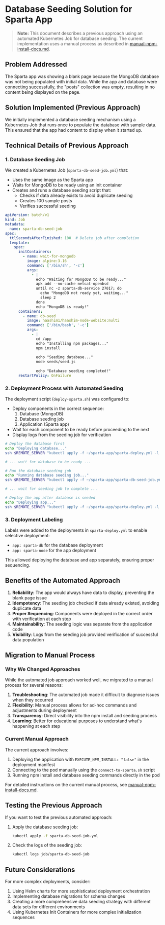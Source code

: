 # Database Seeding Solution for Sparta App

> **Note:** This document describes a previous approach using an automated Kubernetes Job for database seeding. The current implementation uses a manual process as described in [manual-npm-install-docs.md](manual-npm-install-docs.md).

## Problem Addressed

The Sparta app was showing a blank page because the MongoDB database was not being populated with initial data. While the app and database were connecting successfully, the "posts" collection was empty, resulting in no content being displayed on the page.

## Solution Implemented (Previous Approach)

We initially implemented a database seeding mechanism using a Kubernetes Job that runs once to populate the database with sample data. This ensured that the app had content to display when it started up.

## Technical Details of Previous Approach

### 1. Database Seeding Job

We created a Kubernetes Job (`sparta-db-seed-job.yml`) that:
- Uses the same image as the Sparta app
- Waits for MongoDB to be ready using an init container
- Creates and runs a database seeding script that:
  - Checks if data already exists to avoid duplicate seeding
  - Creates 100 sample posts
  - Verifies successful seeding

```yaml
apiVersion: batch/v1
kind: Job
metadata:
  name: sparta-db-seed-job
spec:
  ttlSecondsAfterFinished: 100  # Delete job after completion
  template:
    spec:
      initContainers:
        - name: wait-for-mongodb
          image: alpine:3.16
          command: ['/bin/sh', '-c']
          args:
            - |
              echo "Waiting for MongoDB to be ready..."
              apk add --no-cache netcat-openbsd
              until nc -z sparta-db-service 27017; do
                echo "MongoDB not ready yet, waiting..."
                sleep 2
              done
              echo "MongoDB is ready!"
      containers:
        - name: db-seed
          image: haashim1/haashim-node-website:multi
          command: ['/bin/bash', '-c']
          args:
            - |
              cd /app
              echo "Installing npm packages..."
              npm install
              
              echo "Seeding database..."
              node seeds/seed.js
              
              echo "Database seeding completed!"
      restartPolicy: OnFailure
```

### 2. Deployment Process with Automated Seeding

The deployment script (`deploy-sparta.sh`) was configured to:
- Deploy components in the correct sequence:
  1. Database (MongoDB)
  2. Database seeding job
  3. Application (Sparta app)
- Wait for each component to be ready before proceeding to the next
- Display logs from the seeding job for verification

```bash
# Deploy the database first
echo "Deploying database..."
ssh $REMOTE_SERVER "kubectl apply -f ~/sparta-app/sparta-deploy.yml -l app=sparta-db"

# ... wait for database to be ready ...

# Run the database seeding job
echo "Running database seeding job..."
ssh $REMOTE_SERVER "kubectl apply -f ~/sparta-app/sparta-db-seed-job.yml"

# ... wait for seeding job to complete ...

# Deploy the app after database is seeded
echo "Deploying app..."
ssh $REMOTE_SERVER "kubectl apply -f ~/sparta-app/sparta-deploy.yml -l app=sparta-node"
```

### 3. Deployment Labeling

Labels were added to the deployments in `sparta-deploy.yml` to enable selective deployment:
- `app: sparta-db` for the database deployment
- `app: sparta-node` for the app deployment

This allowed deploying the database and app separately, ensuring proper sequencing.

## Benefits of the Automated Approach

1. **Reliability**: The app would always have data to display, preventing the blank page issue
2. **Idempotency**: The seeding job checked if data already existed, avoiding duplicate data
3. **Proper Sequencing**: Components were deployed in the correct order with verification at each step
4. **Maintainability**: The seeding logic was separate from the application code
5. **Visibility**: Logs from the seeding job provided verification of successful data population

## Migration to Manual Process

### Why We Changed Approaches

While the automated job approach worked well, we migrated to a manual process for several reasons:

1. **Troubleshooting**: The automated job made it difficult to diagnose issues when they occurred
2. **Flexibility**: Manual process allows for ad-hoc commands and adjustments during deployment
3. **Transparency**: Direct visibility into the npm install and seeding process
4. **Learning**: Better for educational purposes to understand what's happening at each step

### Current Manual Approach

The current approach involves:

1. Deploying the application with `EXECUTE_NPM_INSTALL: "false"` in the deployment manifest
2. Connecting to the pod manually using the `connect-to-sparta.sh` script
3. Running npm install and database seeding commands directly in the pod

For detailed instructions on the current manual process, see [manual-npm-install-docs.md](manual-npm-install-docs.md).

## Testing the Previous Approach

If you want to test the previous automated approach:

1. Apply the database seeding job:
   ```bash
   kubectl apply -f sparta-db-seed-job.yml
   ```

2. Check the logs of the seeding job:
   ```bash
   kubectl logs job/sparta-db-seed-job
   ```

## Future Considerations

For more complex deployments, consider:
1. Using Helm charts for more sophisticated deployment orchestration
2. Implementing database migrations for schema changes
3. Creating a more comprehensive data seeding strategy with different data sets for different environments
4. Using Kubernetes Init Containers for more complex initialization sequences
